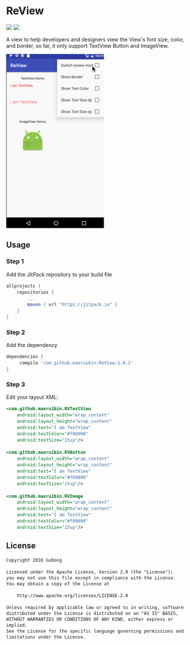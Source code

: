 # ReView
[![](https://jitpack.io/v/maoruibin/ReView.svg)](https://jitpack.io/#maoruibin/ReView)
[![](https://img.shields.io/hexpm/l/plug.svg)](https://github.com/maoruibin/ReView/blob/master/LICENSE.txt)

A view to help developers and designers view the View's font size, color, and border, so far, it only support TextView Button and ImageView.

<img src="screens/review.gif" width="264">

## Usage
### Step 1
Add the JitPack repository to your build file
```groovy
allprojects {
	repositories {
		...
		maven { url "https://jitpack.io" }
	}
}
```

### Step 2
Add the dependency
```groovy
dependencies {
	 compile 'com.github.maoruibin:ReView:1.0.2'
}
```

### Step 3
Edit your layout XML:
~~~ xml
<com.github.maoruibin.RVTextView
    android:layout_width="wrap_content"
    android:layout_height="wrap_content"
    android:text="I am TextView"
    android:textColor="#f00000"
    android:textSize="15sp"/>
    
<com.github.maoruibin.RVButton
    android:layout_width="wrap_content"
    android:layout_height="wrap_content"
    android:text="I am TextView"
    android:textColor="#f00000"
    android:textSize="15sp"/>
    
<com.github.maoruibin.RVImage
    android:layout_width="wrap_content"
    android:layout_height="wrap_content"
    android:text="I am TextView"
    android:textColor="#f00000"
    android:textSize="15sp"/>
~~~

## License

    Copyright 2016 GuDong
    
    Licensed under the Apache License, Version 2.0 (the "License");
    you may not use this file except in compliance with the License.
    You may obtain a copy of the License at
    
        http://www.apache.org/licenses/LICENSE-2.0
    
    Unless required by applicable law or agreed to in writing, software
    distributed under the License is distributed on an "AS IS" BASIS,
    WITHOUT WARRANTIES OR CONDITIONS OF ANY KIND, either express or implied.
    See the License for the specific language governing permissions and
    limitations under the License.
